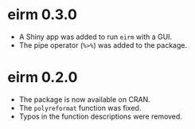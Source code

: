 # eirm 0.3.0

- A Shiny app was added to run `eirm` with a GUI.
- The pipe operator (`%>%`) was added to the package. 

# eirm 0.2.0

- The package is now available on CRAN.
- The `polyreformat` function was fixed.
- Typos in the function descriptions were removed.
